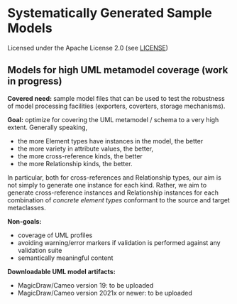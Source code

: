 # Systematically Generated Sample Models
Licensed under the Apache License 2.0 (see [LICENSE](LICENSE))

## Models for high UML metamodel coverage (work in progress)

**Covered need:** sample model files that can be used to test the robustness of model processing facilities (exporters, coverters, storage mechanisms).

**Goal:** optimize for covering the UML metamodel / schema to a very high extent. Generally speaking,
   * the more Element types have instances in the model, the better
   * the more variety in attribute values, the better,
   * the more cross-reference kinds, the better
   * the more Relationship kinds, the better.

   In particular, both for cross-references and Relationship types, our aim is not simply to generate one instance for each kind. 
   Rather, we aim to generate cross-reference instances and Relationship instances for each combination of _concrete element types_ conformant to the source and target metaclasses.   
   
**Non-goals:** 
   * coverage of UML profiles
   * avoiding warning/error markers if validation is performed against any validation suite
   * semantically meaningful content 

**Downloadable UML model artifacts:** 
   * MagicDraw/Cameo version 19: to be uploaded
   * MagicDraw/Cameo version 2021x or newer: to be uploaded
